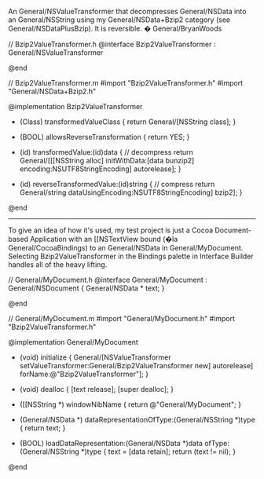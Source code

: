 An General/NSValueTransformer that decompresses General/NSData into an General/NSString using my General/NSData+Bzip2 category (see General/NSDataPlusBzip). It is reversible. � General/BryanWoods

    
// Bzip2ValueTransformer.h
@interface Bzip2ValueTransformer : General/NSValueTransformer

@end

//  Bzip2ValueTransformer.m
#import "Bzip2ValueTransformer.h"
#import "General/NSData+Bzip2.h"

@implementation Bzip2ValueTransformer

+ (Class) transformedValueClass
{
	return General/[NSString class];
}

+ (BOOL) allowsReverseTransformation
{
	return YES;
}

- (id) transformedValue:(id)data
{
	// decompress
	return General/[[[NSString alloc] initWithData:[data bunzip2] encoding:NSUTF8StringEncoding] autorelease];
}

- (id) reverseTransformedValue:(id)string
{
	// compress
	return General/string dataUsingEncoding:NSUTF8StringEncoding] bzip2];
}

@end


----

To give an idea of how it's used, my test project is just a Cocoa Document-based Application with an [[NSTextView bound (�la General/CocoaBindings) to an General/NSData in General/MyDocument. Selecting Bzip2ValueTransformer in the Bindings palette in Interface Builder handles all of the heavy lifting.

    
// General/MyDocument.h
@interface General/MyDocument : General/NSDocument
{
	General/NSData * text;
}

@end


// General/MyDocument.m
#import "General/MyDocument.h"
#import "Bzip2ValueTransformer.h"

@implementation General/MyDocument

+ (void) initialize
{
	General/[NSValueTransformer setValueTransformer:General/Bzip2ValueTransformer new] autorelease] forName:@"Bzip2ValueTransformer"];
}

- (void) dealloc
{
	[text release];
	[super dealloc];
}

- ([[NSString *) windowNibName
{
    return @"General/MyDocument";
}

- (General/NSData *) dataRepresentationOfType:(General/NSString *)type
{
	return text;
}

- (BOOL) loadDataRepresentation:(General/NSData *)data ofType:(General/NSString *)type
{
	text = [data retain];
	return (text != nil);
}

@end
